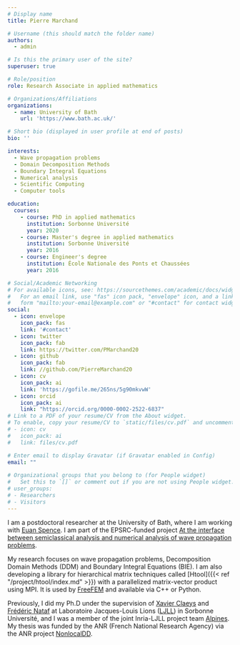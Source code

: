 ```yaml
---
# Display name
title: Pierre Marchand

# Username (this should match the folder name)
authors:
  - admin

# Is this the primary user of the site?
superuser: true

# Role/position
role: Research Associate in applied mathematics

# Organizations/Affiliations
organizations:
  - name: University of Bath
    url: 'https://www.bath.ac.uk/'

# Short bio (displayed in user profile at end of posts)
bio: ''

interests:
  - Wave propagation problems
  - Domain Decomposition Methods
  - Boundary Integral Equations
  - Numerical analysis
  - Scientific Computing
  - Computer tools

education:
  courses:
    - course: PhD in applied mathematics
      institution: Sorbonne Université
      year: 2020
    - course: Master's degree in applied mathematics
      institution: Sorbonne Université
      year: 2016
    - course: Engineer's degree
      institution: École Nationale des Ponts et Chaussées
      year: 2016

# Social/Academic Networking
# For available icons, see: https://sourcethemes.com/academic/docs/widgets/#icons
#   For an email link, use "fas" icon pack, "envelope" icon, and a link in the
#   form "mailto:your-email@example.com" or "#contact" for contact widget.
social:
  - icon: envelope
    icon_pack: fas
    link: '#contact'
  - icon: twitter
    icon_pack: fab
    link: https://twitter.com/PMarchand20
  - icon: github
    icon_pack: fab
    link: //github.com/PierreMarchand20
  - icon: cv
    icon_pack: ai
    link: 'https://gofile.me/265ns/5g90mkvwW'
  - icon: orcid
    icon_pack: ai
    link: "https://orcid.org/0000-0002-2522-6837"
# Link to a PDF of your resume/CV from the About widget.
# To enable, copy your resume/CV to `static/files/cv.pdf` and uncomment the lines below.  
# - icon: cv
#   icon_pack: ai
#   link: files/cv.pdf

# Enter email to display Gravatar (if Gravatar enabled in Config)
email: ""
  
# Organizational groups that you belong to (for People widget)
#   Set this to `[]` or comment out if you are not using People widget.  
# user_groups:
# - Researchers
# - Visitors
---
```


I am a postdoctoral researcher at the University of Bath, where I am working with [Euan Spence](http://people.bath.ac.uk/eas25/). I am part of the EPSRC-funded project [At the interface between semiclassical analysis and numerical analysis of wave propagation problems](https://gow.epsrc.ukri.org/NGBOViewGrant.aspx?GrantRef=EP/R005591/1).

My research focuses on wave propagation problems, Decomposition Domain Methods (DDM) and Boundary Integral Equations (BIE). I am also developing a library for hierarchical matrix techniques called [Htool]({{< ref "/project/htool/index.md" >}}) with a parallelized matrix-vector product using MPI. It is used by [FreeFEM](https://freefem.org) and available via C++ or Python.

Previously, I did my Ph.D under the supervision of [Xavier Claeys](https://www.ljll.math.upmc.fr/~claeys/) and [Frédéric Nataf](https://www.ljll.math.upmc.fr/nataf/) at Laboratoire Jacques-Louis Lions ([LJLL](https://www.ljll.math.upmc.fr)) in Sorbonne Université, and I was a member of the joint Inria-LJLL project team [Alpines](https://team.inria.fr/alpines/). My thesis was funded by the ANR (French National Research Agency) via the ANR project [NonlocalDD](https://www.ljll.math.upmc.fr/~claeys/nonlocaldd/index.html).


